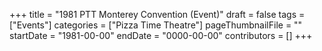+++
title = "1981 PTT Monterey Convention (Event)"
draft = false
tags = ["Events"]
categories = ["Pizza Time Theatre"]
pageThumbnailFile = ""
startDate = "1981-00-00"
endDate = "0000-00-00"
contributors = []
+++
